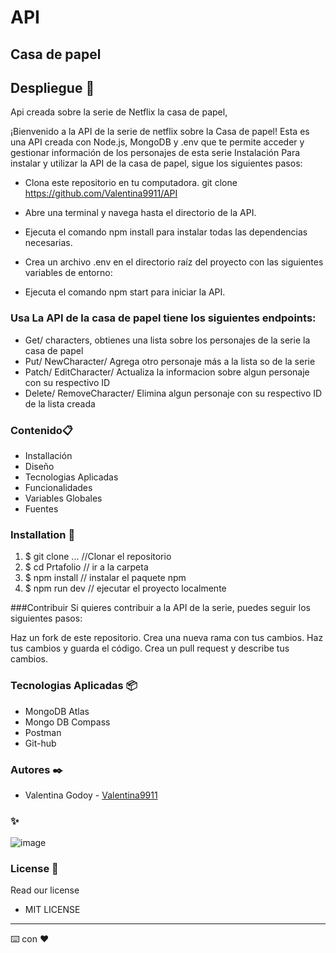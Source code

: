 # API
## Casa de papel
 
 
## Despliegue 🚀 
 
Api creada sobre la serie de Netflix la casa de papel,

¡Bienvenido a la API de la serie de netflix sobre la Casa de papel! Esta es una API creada con Node.js, MongoDB y .env que te permite acceder y gestionar información de los personajes de esta serie
Instalación Para instalar y utilizar la API de la casa de papel, sigue los siguientes pasos:

* Clona este repositorio en tu computadora. git clone https://github.com/Valentina9911/API

* Abre una terminal y navega hasta el directorio de la API.

* Ejecuta el comando npm install para instalar todas las dependencias necesarias.

* Crea un archivo .env en el directorio raíz del proyecto con las siguientes variables de entorno:

* Ejecuta el comando npm start para iniciar la API.

### Usa La API de la casa de papel tiene los siguientes endpoints:
* Get/ characters, obtienes una lista sobre los personajes de la serie la casa de papel 
* Put/ NewCharacter/ Agrega otro personaje más a la lista so de la serie
* Patch/ EditCharacter/ Actualiza la informacion sobre algun personaje con su respectivo ID
* Delete/ RemoveCharacter/ Elimina algun personaje con su respectivo ID de la lista creada

### Contenido📋 
* Installación
* Diseño
* Tecnologias Aplicadas
* Funcionalidades
* Variables Globales
* Fuentes

 
### Installation 🔧 
1. $ git clone ... //Clonar el repositorio
2. $ cd Prtafolio   // ir a la carpeta
3. $ npm install       // instalar el paquete npm
4. $ npm run dev // ejecutar el proyecto localmente 

###Contribuir
Si quieres contribuir a la API de la serie, puedes seguir los siguientes pasos:

Haz un fork de este repositorio. Crea una nueva rama con tus cambios. Haz tus cambios y guarda el código. Crea un pull request y describe tus cambios.

### Tecnologias Aplicadas 📦

* MongoDB Atlas
* Mongo DB Compass
* Postman
* Git-hub

### Autores ✒️ 
*  Valentina Godoy  - [Valentina9911](https://github.com/Valentina9911)


###  ✨
![image](https://user-images.githubusercontent.com/113150019/221041387-f4aab304-1231-4749-b2da-e9bea2c1011d.png)

 
 
### License 📄 
Read our license 
 
- MIT LICENSE 
 
 
 
--- 
⌨️ con ❤️
